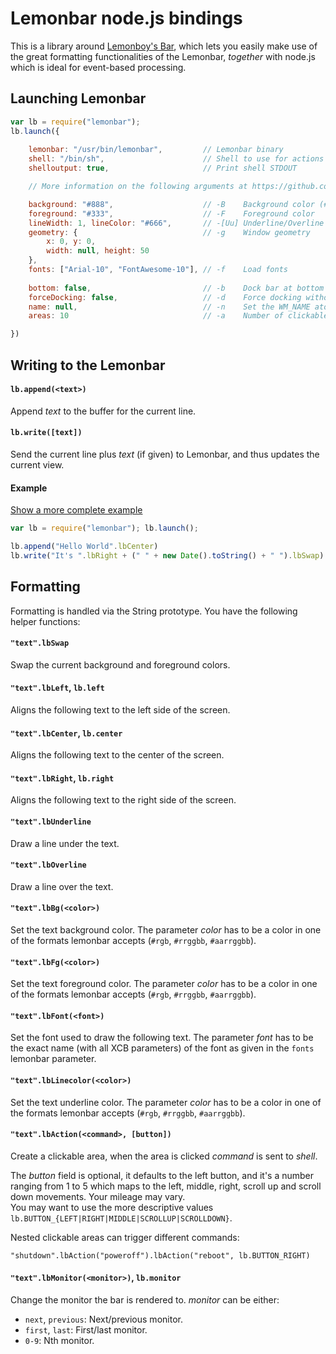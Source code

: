 # Lemonbar node.js bindings
This is a library around [Lemonboy's Bar](https://github.com/LemonBoy/bar), which lets you easily make use of the great formatting functionalities of the Lemonbar, *together* with node.js which is ideal for event-based processing.

## Launching Lemonbar
```javascript
var lb = require("lemonbar");
lb.launch({
    
    lemonbar: "/usr/bin/lemonbar",         // Lemonbar binary
    shell: "/bin/sh",                      // Shell to use for actions
    shelloutput: true,                     // Print shell STDOUT

    // More information on the following arguments at https://github.com/LemonBoy/bar#options

    background: "#888",                    // -B    Background color (#rgb, #rrggbb, #aarrggbb)
    foreground: "#333",                    // -F    Foreground color
    lineWidth: 1, lineColor: "#666",       // -[Uu] Underline/Overline config
    geometry: {                            // -g    Window geometry
        x: 0, y: 0,
        width: null, height: 50
    },
    fonts: ["Arial-10", "FontAwesome-10"], // -f    Load fonts
    
    bottom: false,                         // -b    Dock bar at bottom instead of top
    forceDocking: false,                   // -d    Force docking without asking the window manager
    name: null,                            // -n    Set the WM_NAME atom value for the bar
    areas: 10                              // -a    Number of clickable areas

})
```

## Writing to the Lemonbar

#### `lb.append(<text>)`
Append *text* to the buffer for the current line.

#### `lb.write([text])`
Send the current line plus *text* (if given) to Lemonbar, and thus updates the current view.

#### Example
[Show a more complete example](https://github.com/moqmar/node-fontawesome/blob/master/example.js)

```javascript
var lb = require("lemonbar"); lb.launch();

lb.append("Hello World".lbCenter)
lb.write("It's ".lbRight + (" " + new Date().toString() + " ").lbSwap)
```

## Formatting
Formatting is handled via the String prototype. You have the following helper functions:

#### `"text".lbSwap`
Swap the current background and foreground colors.

#### `"text".lbLeft`, `lb.left`
Aligns the following text to the left side of the screen.

#### `"text".lbCenter`, `lb.center`
Aligns the following text to the center of the screen.

#### `"text".lbRight`, `lb.right`
Aligns the following text to the right side of the screen.

#### `"text".lbUnderline`
Draw a line under the text.

#### `"text".lbOverline`
Draw a line over the text.

#### `"text".lbBg(<color>)`
Set the text background color. The parameter *color* has to be a color in one of the formats lemonbar accepts (`#rgb`, `#rrggbb`, `#aarrggbb`).

#### `"text".lbFg(<color>)`
Set the text foreground color. The parameter *color* has to be a color in one of the formats lemonbar accepts (`#rgb`, `#rrggbb`, `#aarrggbb`).

#### `"text".lbFont(<font>)`
Set the font used to draw the following text. The parameter *font* has to be the exact name (with all XCB parameters) of the font as given in the `fonts` lemonbar parameter.

#### `"text".lbLinecolor(<color>)`
Set the text underline color. The parameter *color* has to be a color in one of the formats lemonbar accepts (`#rgb`, `#rrggbb`, `#aarrggbb`).

#### `"text".lbAction(<command>, [button])`
Create a clickable area, when the area is clicked *command* is sent to *shell*.

The *button* field is optional, it defaults to the left button, and it's a number ranging from 1 to 5 which maps to the left, middle, right, scroll up and scroll down movements. Your mileage may vary.  
You may want to use the more descriptive values `lb.BUTTON_{LEFT|RIGHT|MIDDLE|SCROLLUP|SCROLLDOWN}`.

Nested clickable areas can trigger different commands:

    "shutdown".lbAction("poweroff").lbAction("reboot", lb.BUTTON_RIGHT)

#### `"text".lbMonitor(<monitor>)`, `lb.monitor`
Change the monitor the bar is rendered to. *monitor* can be either:

- `next`, `previous`: Next/previous monitor.
- `first`, `last`: First/last monitor.
- `0-9`: Nth monitor.
